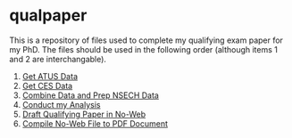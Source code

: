 qualpaper
=========

This is a repository of files used to complete my qualifying exam paper for my PhD. The files should be used in the following order (although items 1 and 2 are interchangable). 

1. [Get ATUS Data](data_prep_ATUS.md)
2. [Get CES Data](data_prep_CES.md)
3. [Combine Data and Prep NSECH Data](data_prep_SECH.md)
4. [Conduct my Analysis](analysis.md)
5. [Draft Qualifying Paper in No-Web](qualpaper.Rnw)
6. [Compile No-Web File to PDF Document](qualpaper.pdf)


